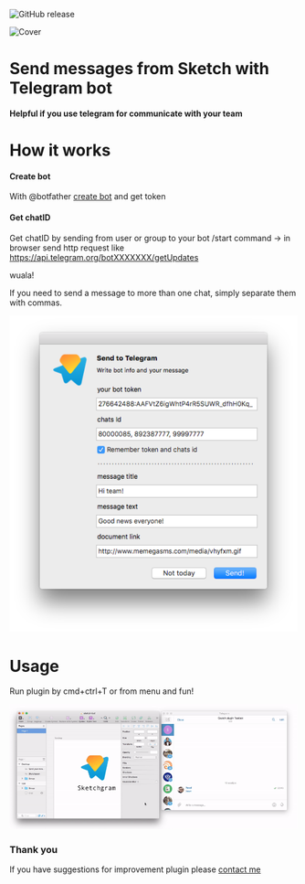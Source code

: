 ![GitHub release](https://img.shields.io/badge/release-1.0-green.svg?maxAge=2592000)

![Cover](https://drive.google.com/uc?export=download&id=0BzR0AbzivV0DVjRaRlFnSC1QaEk)

# Send messages from Sketch with Telegram bot

**Helpful if you use telegram for communicate with your team**

# How it works
#### Create bot
With @botfather [create bot](https://core.telegram.org/bots) and get token

#### Get chatID
Get chatID by sending from user or group to your bot /start command → in browser send http request like https://api.telegram.org/botXXXXXXX/getUpdates

wuala!

If you need to send a message to more than one chat, simply separate them with commas.

![Preview](https://raw.githubusercontent.com/PavelLaptev/TelegramBot/master/imgs/botscreen.png)

# Usage
Run plugin by cmd+ctrl+T or from menu and fun!

![Gif preview](https://raw.githubusercontent.com/PavelLaptev/TelegramBot/master/imgs/action-gif.gif)


### Thank you
If you have suggestions for improvement plugin please [contact me](https://www.facebook.com/pavel.laptev.94)
